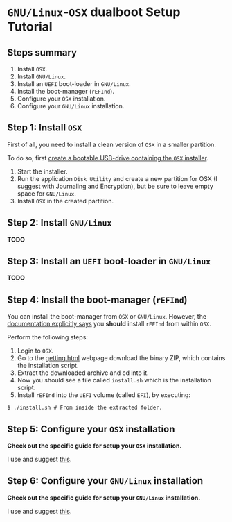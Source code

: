 # `GNU/Linux`-`OSX` dualboot Setup Tutorial

## Steps summary

1. Install `OSX`.
2. Install `GNU/Linux`.
3. Install an `UEFI` boot-loader in `GNU/Linux`.
4. Install the boot-manager (`rEFInd`).
5. Configure your `OSX` installation.
6. Configure your `GNU/Linux` installation.

## Step 1: Install `OSX`

First of all, you need to install a clean version of `OSX` in a smaller partition.

To do so, first [create a bootable USB-drive containing the `OSX` installer](../osx/tips/bootable_usb_installer.md).

1. Start the installer.
5. Run the application `Disk Utility` and create a new partition for OSX (I suggest with Journaling and Encryption), but be sure to leave empty space for `GNU/Linux`.
6. Install `OSX` in the created partition.

## Step 2: Install `GNU/Linux`

**TODO**

## Step 3: Install an `UEFI` boot-loader in `GNU/Linux`

**TODO**

## Step 4: Install the boot-manager (`rEFInd`)

You can install the boot-manager from `OSX` or `GNU/Linux`. However, the [documentation explicitly says](http://rodsbooks.com/refind/installing.html#installsh) you **should** install `rEFInd` from within `OSX`.

Perform the following steps:

1. Login to `OSX`.
2. Go to the [getting.html](http://rodsbooks.com/refind/getting.html) webpage download the binary ZIP, which contains the installation script.
3. Extract the downloaded archive and cd into it.
4. Now you should see a file called `install.sh` which is the installation script.
5. Install `rEFInd` into the `UEFI` volume (called `EFI`), by executing:
   
  ```ShellSession
  $ ./install.sh # From inside the extracted folder.
  ```

## Step 5: Configure your `OSX` installation

**Check out the specific guide for setup your `OSX` installation.**

I use and suggest [this](../osx/README.md).

## Step 6: Configure your `GNU/Linux` installation

**Check out the specific guide for setup your `GNU/Linux` installation.**

I use and suggest [this](../nixos/README.md).

